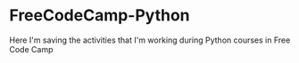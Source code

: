 # FreeCodeCamp-Python
Here I'm saving the activities that I'm working during Python courses in Free Code Camp
